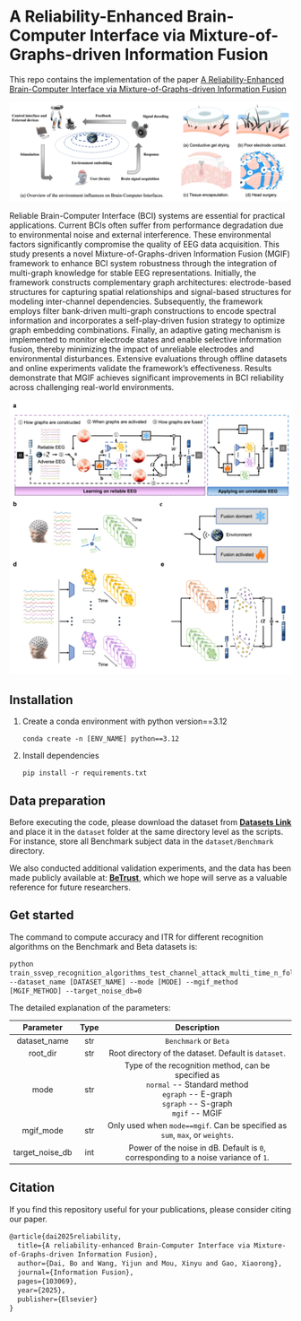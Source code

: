# A Reliability-Enhanced Brain-Computer Interface via Mixture-of-Graphs-driven Information Fusion

This repo contains the implementation of the paper [A Reliability-Enhanced Brain-Computer Interface via Mixture-of-Graphs-driven Information Fusion](https://www.sciencedirect.com/science/article/pii/S1566253525001423#:~:text=This%20study%20presents%20a%20novel%20Mixture-of-Graphs-driven%20Information%20Fusion,integration%20of%20multi-graph%20knowledge%20for%20stable%20EEG%20representat)

![](./figs/Why_MGIF.png)

Reliable Brain-Computer Interface (BCI) systems are essential for practical applications. Current BCIs often suffer from performance degradation due to environmental noise and external interference. These environmental factors significantly compromise the quality of EEG data acquisition. This study presents a novel Mixture-of-Graphs-driven Information Fusion (MGIF) framework to enhance BCI system robustness through the integration of multi-graph knowledge for stable EEG representations.
Initially, the framework constructs complementary graph architectures: electrode-based structures for capturing spatial relationships and signal-based structures for modeling inter-channel dependencies. Subsequently, the framework employs filter bank-driven multi-graph constructions to encode spectral information and incorporates a self-play-driven fusion strategy to optimize graph embedding combinations. Finally, an adaptive gating mechanism is implemented to monitor electrode states and enable selective information fusion, thereby minimizing the impact of unreliable electrodes and environmental disturbances. Extensive evaluations through offline datasets and online experiments validate the framework’s effectiveness. Results demonstrate that MGIF achieves significant improvements in BCI reliability across challenging real-world environments.  

![](./figs/MGIF.png)

## Installation

1. Create a conda environment with python version==3.12

   ```
   conda create -n [ENV_NAME] python==3.12
   ```

2. Install dependencies

   ```
   pip install -r requirements.txt
   ```

## Data preparation

Before executing the code, please download the dataset from [**Datasets Link**](https://bci.med.tsinghua.edu.cn/download.html) and place it in the `dataset` folder at the same directory level as the scripts. For instance, store all Benchmark subject data in the `dataset/Benchmark` directory.

We also conducted additional validation experiments, and the data has been made publicly available at: [**BeTrust**](https://doi.org/10.5281/zenodo.14044363), which we hope will serve as a valuable reference for future researchers.

## Get started

The command to compute accuracy and ITR for different recognition algorithms on the Benchmark and Beta datasets is:

```
python train_ssvep_recognition_algorithms_test_channel_attack_multi_time_n_fold.py --dataset_name [DATASET_NAME] --mode [MODE] --mgif_method [MGIF_METHOD] --target_noise_db=0
```

The detailed explanation of the parameters:

|    Parameter    | Type |                         Description                          |
| :-------------: | :--: | :----------------------------------------------------------: |
|  dataset_name   | str  |                    `Benchmark` or `Beta`                     |
|    root_dir     | str  |     Root directory of the dataset. Default is `dataset`.     |
|      mode       | str  | Type of the recognition method, can be specified as <br>`normal` -- Standard method <br/>`egraph` -- E-graph <br/>`sgraph` -- S-graph <br/>`mgif` -- MGIF |
|    mgif_mode    | str  | Only used when `mode==mgif`. Can be specified as `sum`, `max`, or `weights`. |
| target_noise_db | int  | Power of the noise in dB. Default is `0`, corresponding to a noise variance of `1`. |

## Citation

If you find this repository useful for your publications, please consider citing our paper.

```
@article{dai2025reliability,
  title={A reliability-enhanced Brain-Computer Interface via Mixture-of-Graphs-driven Information Fusion},
  author={Dai, Bo and Wang, Yijun and Mou, Xinyu and Gao, Xiaorong},
  journal={Information Fusion},
  pages={103069},
  year={2025},
  publisher={Elsevier}
}
```

